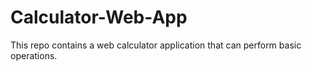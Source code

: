 # Calculator-Web-App

This repo contains a web calculator application that can perform basic operations.
